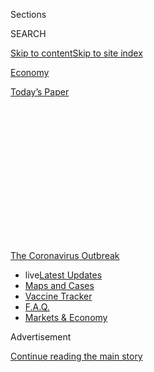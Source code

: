 <div id="app">

<div>

<div>

<div>

<div class="NYTAppHideMasthead css-1q2w90k e1suatyy0">

<div class="section css-ui9rw0 e1suatyy2">

<div class="css-eph4ug er09x8g0">

<div class="css-6n7j50">

</div>

<span class="css-1dv1kvn">Sections</span>

<div class="css-10488qs">

<span class="css-1dv1kvn">SEARCH</span>

</div>

[Skip to content](#site-content)[Skip to site index](#site-index)

</div>

<div id="masthead-section-label" class="css-1wr3we4 eaxe0e00">

[Economy](https://www.nytimes.com/section/business/economy)

</div>

<div class="css-10698na e1huz5gh0">

</div>

</div>

<div id="masthead-bar-one" class="section hasLinks css-15hmgas e1csuq9d3">

<div class="css-uqyvli e1csuq9d0">

</div>

<div class="css-1uqjmks e1csuq9d1">

</div>

<div class="css-9e9ivx">

[](https://myaccount.nytimes.com/auth/login?response_type=cookie&client_id=vi)

</div>

<div class="css-1bvtpon e1csuq9d2">

[Today’s Paper](https://www.nytimes.com/section/todayspaper)

</div>

</div>

</div>

</div>

<div data-aria-hidden="false">

<div id="site-content" role="main">

<div>

<div class="css-1aor85t" style="opacity:0.000000001;z-index:-1;visibility:hidden">

<div class="css-1hqnpie">

<div class="css-epjblv">

<span class="css-17xtcya">[Economy](/section/business/economy)</span><span class="css-x15j1o">|</span><span class="css-fwqvlz">Tenants
Largely Stay Current on Rent, for Now</span>

</div>

<div class="css-k008qs">

<div class="css-1iwv8en">

<span class="css-18z7m18"></span>

<div>

</div>

</div>

<span class="css-1n6z4y">https://nyti.ms/2Mh8t0d</span>

<div class="css-1705lsu">

<div class="css-4xjgmj">

<div class="css-4skfbu" role="toolbar" data-aria-label="Social Media Share buttons, Save button, and Comments Panel with current comment count" data-testid="share-tools">

  - 
  - 
  - 
  - 
    
    <div class="css-6n7j50">
    
    </div>

  - 

</div>

</div>

</div>

</div>

</div>

</div>

<div id="NYT_TOP_BANNER_REGION" class="css-13pd83m">

<div>

<div id="styln-prism-menu-1592847958612" class="section interactive-content interactive-size-medium css-1edisqu">

<div class="css-17ih8de interactive-body">

<div id="scroll-container" class="css-1gj85ro">

[<span class="styln-title-wrap"><span class="css-1pje3qr">The
Coronavirus</span><span class="css-1pje3qr">
Outbreak</span></span>](https://www.nytimes.com/news-event/coronavirus?action=click&pgtype=Article&state=default&region=TOP_BANNER&context=storylines_menu)

  - <span class="css-kqxiym" data-emphasize="true">live</span>[Latest
    Updates](https://www.nytimes.com/2020/08/08/world/coronavirus-updates.html?action=click&pgtype=Article&state=default&region=TOP_BANNER&context=storylines_menu)
  - [Maps and
    Cases](https://www.nytimes.com/interactive/2020/us/coronavirus-us-cases.html?action=click&pgtype=Article&state=default&region=TOP_BANNER&context=storylines_menu)
  - [Vaccine
    Tracker](https://www.nytimes.com/interactive/2020/science/coronavirus-vaccine-tracker.html?action=click&pgtype=Article&state=default&region=TOP_BANNER&context=storylines_menu)
  - [F.A.Q.](https://www.nytimes.com/interactive/2020/world/coronavirus-tips-advice.html?action=click&pgtype=Article&state=default&region=TOP_BANNER&context=storylines_menu)
  - [Markets &
    Economy](https://www.nytimes.com/live/2020/08/07/business/stock-market-today-coronavirus?action=click&pgtype=Article&state=default&region=TOP_BANNER&context=storylines_menu)

</div>

</div>

</div>

</div>

</div>

<div id="top-wrapper" class="css-1sy8kpn">

<div id="top-slug" class="css-l9onyx">

Advertisement

</div>

[Continue reading the main story](#after-top)

<div class="ad top-wrapper" style="text-align:center;height:100%;display:block;min-height:250px">

<div id="top" class="place-ad" data-position="top" data-size-key="top">

</div>

</div>

<div id="after-top">

</div>

</div>

<div>

<div id="sponsor-wrapper" class="css-1hyfx7x">

<div id="sponsor-slug" class="css-19vbshk">

Supported by

</div>

[Continue reading the main story](#after-sponsor)

<div id="sponsor" class="ad sponsor-wrapper" style="text-align:center;height:100%;display:block">

</div>

<div id="after-sponsor">

</div>

</div>

<div class="css-186x18t">

</div>

<div class="css-1vkm6nb ehdk2mb0">

# Tenants Largely Stay Current on Rent, for Now

</div>

Collections have been surprisingly strong through the pandemic, but
there are troubling signs — for landlords and tenants alike.

<div class="css-79elbk" data-testid="photoviewer-wrapper">

<div class="css-z3e15g" data-testid="photoviewer-wrapper-hidden">

</div>

<div class="css-1a48zt4 ehw59r15" data-testid="photoviewer-children">

![<span class="css-16f3y1r e13ogyst0" data-aria-hidden="true">An
apartment building in Kansas City, Mo. Rent collections seem to have
largely held up during the coronavirus pandemic, but the data may be
skewed toward higher-end
buildings.</span><span class="css-cnj6d5 e1z0qqy90" itemprop="copyrightHolder"><span class="css-1ly73wi e1tej78p0">Credit...</span><span><span>Charlie
Riedel/Associated
Press</span></span></span>](https://static01.nyt.com/images/2020/06/01/business/31virus-rent2-print/merlin_172225968_8711da2e-1083-413e-8bda-ca79c346b008-articleLarge.jpg?quality=75&auto=webp&disable=upscale)

</div>

</div>

<div class="css-18e8msd">

<div class="css-vp77d3 epjyd6m0">

<div class="css-hus3qt ey68jwv0" data-aria-hidden="true">

[![Conor
Dougherty](https://static01.nyt.com/images/2018/07/27/multimedia/author-conor-dougherty/author-conor-dougherty-thumbLarge.png
"Conor Dougherty")](https://www.nytimes.com/by/conor-dougherty)

</div>

<div class="css-1baulvz">

By [<span class="css-1baulvz last-byline" itemprop="name">Conor
Dougherty</span>](https://www.nytimes.com/by/conor-dougherty)

</div>

</div>

  - 
    
    <div class="css-ld3wwf e16638kd2">
    
    May 31, 2020
    
    </div>

  - 
    
    <div class="css-4xjgmj">
    
    <div class="css-d8bdto" role="toolbar" data-aria-label="Social Media Share buttons, Save button, and Comments Panel with current comment count" data-testid="share-tools">
    
      - 
      - 
      - 
      - 
        
        <div class="css-6n7j50">
        
        </div>
    
      - 
    
    </div>
    
    </div>

</div>

</div>

<div class="section meteredContent css-1r7ky0e" name="articleBody" itemprop="articleBody">

<div class="css-1fanzo5 StoryBodyCompanionColumn">

<div class="css-53u6y8">

Since April, landlords have looked to the first of the month fearing
that tenants will stop paying their rent. For the most part, that has
not happened. Despite a [14.7
percent](https://www.nytimes.com/interactive/2020/05/08/business/economy/april-jobs-report.html)
unemployment rate and millions of new jobless claims each week,
collections at many buildings are only slightly below where they were
last year, when the economy was booming.

How can this be? The answer is a little negotiation and a lot of
government money. The $2 trillion CARES Act, which [backstopped
household finances with stimulus checks and extended unemployment
benefits](https://www.nytimes.com/2020/05/28/business/economy/coronavirus-stimulus-unemployment.html),
has kept a surprising number of tenants current on their monthly
balances. At the same time, many landlords have reduced rents or are
forgiving overdue payments in full or in part.

The trend cannot continue without a swift and robust recovery, which is
becoming [increasingly
unlikely](https://www.nytimes.com/2020/05/11/upshot/virus-lasting-economic-effects.html),
or without another big injection of government money, which Senate
Republicans say is not happening anytime soon. American households were
[struggling](https://www.mprnews.org/story/2020/01/31/report-more-middleincome-renters-burdened-by-housing-costs)
with rent long before the economy went into free fall, and there are
signs — from an increase in partial payments to surveys that show many
tenants are [putting
rent](https://www.gozego.com/articles/may-rent-payment-data-reveals-april-trends-have-continued-as-a-result-of-covid-19/)
on their [credit
cards](https://www.wsj.com/articles/out-of-work-apartment-tenants-putting-monthly-rent-on-plastic-11586966251)
and struggling to [pay for
essentials](https://www.urban.org/urban-wire/when-people-cant-pay-their-rent-what-comes-next)
like food — that this pressure is building.

</div>

</div>

<div class="css-1fanzo5 StoryBodyCompanionColumn">

<div class="css-53u6y8">

## There are cracks under the surface.

</div>

</div>

<div class="css-79elbk" data-testid="photoviewer-wrapper">

<div class="css-z3e15g" data-testid="photoviewer-wrapper-hidden">

</div>

<div class="css-1a48zt4 ehw59r15" data-testid="photoviewer-children">

![<span class="css-16f3y1r e13ogyst0" data-aria-hidden="true">Signs
demanding rent relief hung from an apartment building in Washington in
late
May.</span><span class="css-cnj6d5 e1z0qqy90" itemprop="copyrightHolder"><span class="css-1ly73wi e1tej78p0">Credit...</span><span>Andrew
Harnik/Associated
Press</span></span>](https://static01.nyt.com/images/2020/06/01/business/31virus-rent1-print/merlin_172686150_85b9e4c4-b6fb-41bc-94a4-fd308c530b68-articleLarge.jpg?quality=75&auto=webp&disable=upscale)

</div>

</div>

<div class="css-1fanzo5 StoryBodyCompanionColumn">

<div class="css-53u6y8">

When the coronavirus outbreak started shutting down the economy in
March, there was widespread fear that millions of tenants would fall
behind on their monthly bills. Renters were already struggling with
housing costs, with a [quarter of tenant
households](https://www.jchs.harvard.edu/sites/default/files/Harvard_JCHS_Americas_Rental_Housing_2020.pdf)
paying more than half their before-tax income on rent and utilities, and
the loss of jobs and hours seemed almost certain to worsen those
troubles.

Much of the available data has told a different story. In April, the
National Multifamily Housing Council started releasing weekly [payment
tallies](https://www.nmhc.org/research-insight/nmhc-rent-payment-tracker/)
covering about a quarter of the nation’s rental units, and aside from a
[substantial
dip](https://www.nytimes.com/2020/04/08/business/economy/coronavirus-rent.html)
in the first week, the collection rates have been only slightly below
where they were last year. Through May 20, landlords in the council's
survey had received 90.8 percent of rents, compared with 93 percent a
year earlier. A similar story has played out in state surveys and
[earnings
reports](https://www.wsj.com/articles/high-end-apartment-owners-dodge-economic-slump-11590494401?emailToken=7af94d1507aba35de1477aea302a17e246hHQSXuT8AowEI0zTGOdHODX64FAs5KBUKvaHttT+ROlMHWE/QuAqz0LNAL454jv8gJc2RCvYF+n6ctvCL88yTvyf22xn2yycQF/R7OmDg%3D&reflink=article_gmail_share)
from real estate investment trusts like [Mid-America Apartment
Company](http://ir.maac.com/Cache/IRCache/5f994f94-850d-3395-cd7d-3dc6624075c9.PDF?O=PDF&T=&Y=&D=&FID=5f994f94-850d-3395-cd7d-3dc6624075c9&iid=103123)
and [Equity
Residential](http://investors.equityapartments.com/file/Index?KeyFile=403555723).

But many of these numbers skew toward higher-end buildings. Other
surveys show that buildings with poorer tenants have lower [collection
rates](https://olis.oregonlegislature.gov/liz/2019I1/Downloads/CommitteeMeetingDocument/221959).
Meantime, deferrals and partial payments appear to be increasing:
[Apartment
List](https://www.apartmentlist.com/rentonomics/may-housing-payments/),
a rental listing service, said 31 percent of respondents failed to make
the full May payment on time, up from a quarter the month before. Hoping
for a swift recovery, many landlords are telling tenants they can pay
later, knowing this often won’t happen.

<div id="NYT_MAIN_CONTENT_1_REGION" class="css-9tf9ac">

<div>

<div id="styln-covid-updates-markets" class="section interactive-content interactive-size-medium css-1ftcdic">

<div class="css-17ih8de interactive-body">

<div id="styln-briefing-block">

<div class="briefing-block-header-section">

# [Latest Updates: The Coronavirus Outbreak and the Economy](https://www.nytimes.com/live/2020/08/07/business/stock-market-today-coronavirus?action=click&pgtype=Article&state=default&region=MAIN_CONTENT_1&context=storylines_live_updates)

</div>

<div class="briefing-block-lb-items">

<div class="briefing-block-update-time">

[15h
ago](https://www.nytimes.com/live/2020/08/07/business/stock-market-today-coronavirus?action=click&pgtype=Article&state=default&region=MAIN_CONTENT_1&context=storylines_live_updates#wealthy-families-are-throwing-a-lifeline-to-distressed-businesses)

</div>

<div>

[Wealthy families are throwing a lifeline to distressed
businesses.](https://www.nytimes.com/live/2020/08/07/business/stock-market-today-coronavirus?action=click&pgtype=Article&state=default&region=MAIN_CONTENT_1&context=storylines_live_updates#wealthy-families-are-throwing-a-lifeline-to-distressed-businesses)

</div>

<div class="briefing-block-update-time">

[16h
ago](https://www.nytimes.com/live/2020/08/07/business/stock-market-today-coronavirus?action=click&pgtype=Article&state=default&region=MAIN_CONTENT_1&context=storylines_live_updates#the-publisher-of-the-onion-jezebel-and-other-websites-lays-off-15-employees)

</div>

<div>

[The publisher of The Onion, Jezebel and other websites lays off 15
employees.](https://www.nytimes.com/live/2020/08/07/business/stock-market-today-coronavirus?action=click&pgtype=Article&state=default&region=MAIN_CONTENT_1&context=storylines_live_updates#the-publisher-of-the-onion-jezebel-and-other-websites-lays-off-15-employees)

</div>

<div class="briefing-block-update-time">

[21h
ago](https://www.nytimes.com/live/2020/08/07/business/stock-market-today-coronavirus?action=click&pgtype=Article&state=default&region=MAIN_CONTENT_1&context=storylines_live_updates#canada-outlines-its-response-to-the-new-us-aluminum-tariff)

</div>

<div>

[Canada outlines its response to the new U.S. aluminum
tariff.](https://www.nytimes.com/live/2020/08/07/business/stock-market-today-coronavirus?action=click&pgtype=Article&state=default&region=MAIN_CONTENT_1&context=storylines_live_updates#canada-outlines-its-response-to-the-new-us-aluminum-tariff)

</div>

</div>

<div class="briefing-block-footer">

<div class="briefing-block-footer-meta">

[See more
updates](https://www.nytimes.com/live/2020/08/07/business/stock-market-today-coronavirus?action=click&pgtype=Article&state=default&region=MAIN_CONTENT_1&context=storylines_live_updates)

</div>

<div class="briefing-block-briefinglinks">

<span>More live coverage:</span>
[Global](https://www.nytimes.com/2020/08/07/world/covid-19-news.html?action=click&pgtype=Article&state=default&region=MAIN_CONTENT_1&context=storylines_live_updates)

</div>

</div>

</div>

</div>

</div>

</div>

</div>

“Landlords and renters will share in the pain,” said John Pawlowski, an
analyst with Green Street Advisors, a real estate research firm in
Newport Beach, Calif. “We just don’t know what the sharing balance will
look like.”

New Story, a San Francisco-based nonprofit organization that builds and
finances affordable housing, recently raised $2 million to help renters
struggling to make their bills because of coronavirus-related job
losses. Alexandria Lafci, a founder of the organization and its chief
operating officer, has spent the last few weeks calling landlords to
haggle on behalf of tenants.

</div>

</div>

<div class="css-1fanzo5 StoryBodyCompanionColumn">

<div class="css-53u6y8">

“I called 21 properties and got eight yeses with an average of 20
percent off,” she said. Only three landlords rejected any accommodation,
with the rest agreeing to arrangements like lower payments for the next
three months or shaving down past-due balances to give tenants a break
without lowering their advertised rents.

## Smaller landlords and affordable housing are in trouble.

</div>

</div>

<div class="css-79elbk" data-testid="photoviewer-wrapper">

<div class="css-z3e15g" data-testid="photoviewer-wrapper-hidden">

</div>

<div class="css-1a48zt4 ehw59r15" data-testid="photoviewer-children">

<div class="css-1xdhyk6 erfvjey0">

<span class="css-1ly73wi e1tej78p0">Image</span>

<div class="css-zjzyr8">

<div data-testid="lazyimage-container" style="height:257.77777777777777px">

</div>

</div>

</div>

<span class="css-16f3y1r e13ogyst0" data-aria-hidden="true">“Landlords
and renters will share in the pain,” an analyst said, but it’s not clear
in what
measure.</span><span class="css-cnj6d5 e1z0qqy90" itemprop="copyrightHolder"><span class="css-1ly73wi e1tej78p0">Credit...</span><span>Tom
Brenner/Reuters</span></span>

</div>

</div>

<div class="css-1fanzo5 StoryBodyCompanionColumn">

<div class="css-53u6y8">

Rental housing is a fragmented business, with purveyors ranging from
publicly traded corporations that own tens of thousands of units to
operators of only one or two. And falling rent collections are more
likely to affect smaller landlords, who tend to have a limited financial
cushion and less capacity to borrow.

These landlords play an important role in the housing system —
especially for lower-income tenants. Individual investors own about half
the supply of low-cost units, and many are what housing advocates call
“naturally occurring affordable housing,” or homes and apartments that
carry below-market rents even without a subsidy, according to the Joint
Center for Housing Studies at Harvard. These units, which overwhelmingly
consist of small apartment buildings and single-family homes, are also
more likely to have tenants affected by the coronavirus, with [more than
half](https://www.jchs.harvard.edu/blog/covid-19-rent-shortfalls-in-small-buildings/)
of renters in the hardest-hit occupations living in single-family homes
and duplexes, according to the center.

Naturally occurring affordable housing is often overlooked, but these
units are crucial. Government housing programs like Section 8 rental
vouchers and the Low-Income Housing Tax Credit do not come close to
satisfying the demand for lower-cost housing. This is why cities have
[yearslong lists for
vouchers](https://www.nytimes.com/2017/05/09/magazine/how-homeownership-became-the-engine-of-american-inequality.html)
and
[lotteries](https://www.nytimes.com/2018/05/12/upshot/these-95-apartments-promised-affordable-rent-in-san-francisco-then-6580-people-applied.html)
for the tiny number of newly built subsidized units.

Getting such housing is laborious and invasive, and it leaves out
workers like undocumented immigrants and families whose incomes put them
just beyond the threshold to qualify. Naturally occurring affordable
housing is in a sense more valuable, because it represents units that
anyone — someone switching jobs or fleeing an abusive spouse, for
instance — can find on Craigslist.

This housing can also be easily lost, not because it disappears, but
because it is purchased by a homeowner or investor who renovates in
hopes of increasing rents. This is what has happened over the last two
decades: Since 2014, according to Harvard’s Joint Center, the nation has
lost about [2.7 million affordable
units](https://www.jchs.harvard.edu/blog/the-continuing-decline-of-low-cost-rentals/),
defined as those carrying rents less than $600.

</div>

</div>

<div class="css-1fanzo5 StoryBodyCompanionColumn">

<div class="css-53u6y8">

Carline Chery, 50, owns three Boston duplexes. Two-bedroom units go for
$1,800, more than what the lowest-income renters can pay but roughly
$900 less than the typical rent in the metropolitan area, according to
Zillow. Compared with a public company, Ms. Chery runs a shoestring
operation, with no reserves and little capacity to absorb a missed
month.

So when tenants in one of her buildings recently stopped paying, she
borrowed from family members to make the mortgage payment, then put the
building up for sale. The strongest interest has come not from another
landlord, but a first-time home buyer.

“I cannot afford it anymore,” Ms. Chery said.

## Landlords and tenants both want more money.

Fearing a surge in homelessness, state and local governments spent March
and April instituting triage measures, like [bans on
evictions](https://nlihc.org/eviction-and-foreclosure-moratoriums) and
utility shut-offs, along with limited subsidies for struggling renters.
The CARES Act also offered aid to public-housing providers and grants to
state governments that could be used for rental assistance.

Since then, tenant activists have unified around a cry of
[\#CancelRent](https://www.nytimes.com/2020/05/01/nyregion/rent-strike-coronavirus.html),
staging car rallies and [roadside
protests](https://www.nytimes.com/2020/04/23/business/economy/coronavirus-tenants-rent-protests.html)
to demand that the government halt rent and mortgage payments — without
the accrual of back payments — as long as the economy is battered by the
coronavirus. Representative Ilhan Omar, Democrat of Minnesota,
introduced a bill that roughly mirrors that desire.

Although the bill has little chance of passing, housing advocates and
landlords’ groups have pressed for more direct help to renters. The
CARES Act allotted $12 billion in housing grants to cities, homeless
shelters, affordable-housing providers and states, but the money was
largely directed to renters and landlords in public or subsidized
housing. That leaves out most moderate- and low-income tenants who live
in market-rate developments, and small landlords like Ms. Chery, whose
loans are held by private lenders and not backed by the federal
government.

The House of Representatives recently passed the $3 trillion [HEROES
Act](https://www.congress.gov/bill/116th-congress/house-bill/6800/text),
which in addition to more financial stimulus to households included $100
billion in rental subsidies for tenants affected by coronavirus-related
job loss. That bill has no prospect of Senate approval, but landlord and
tenant groups continue to push for expanded aid for tenants.

“Small landlords and renters depend on each other, and both need
emergency assistance to stay afloat during this time,” said Diane
Yentel, chief executive of the National Low Income Housing Coalition.
“Without it, we will end this crisis having saddled low-income renters
with more debt, and having lost more of our country’s critical housing
stock.”

</div>

</div>

<div>

</div>

</div>

<div>

</div>

<div>

</div>

<div>

</div>

<div>

<div id="bottom-wrapper" class="css-1ede5it">

<div id="bottom-slug" class="css-l9onyx">

Advertisement

</div>

[Continue reading the main story](#after-bottom)

<div id="bottom" class="ad bottom-wrapper" style="text-align:center;height:100%;display:block;min-height:90px">

</div>

<div id="after-bottom">

</div>

</div>

</div>

</div>

</div>

## Site Index

<div>

</div>

## Site Information Navigation

  - [© <span>2020</span> <span>The New York Times
    Company</span>](https://help.nytimes.com/hc/en-us/articles/115014792127-Copyright-notice)

<!-- end list -->

  - [NYTCo](https://www.nytco.com/)
  - [Contact
    Us](https://help.nytimes.com/hc/en-us/articles/115015385887-Contact-Us)
  - [Work with us](https://www.nytco.com/careers/)
  - [Advertise](https://nytmediakit.com/)
  - [T Brand Studio](http://www.tbrandstudio.com/)
  - [Your Ad
    Choices](https://www.nytimes.com/privacy/cookie-policy#how-do-i-manage-trackers)
  - [Privacy](https://www.nytimes.com/privacy)
  - [Terms of
    Service](https://help.nytimes.com/hc/en-us/articles/115014893428-Terms-of-service)
  - [Terms of
    Sale](https://help.nytimes.com/hc/en-us/articles/115014893968-Terms-of-sale)
  - [Site Map](https://spiderbites.nytimes.com)
  - [Help](https://help.nytimes.com/hc/en-us)
  - [Subscriptions](https://www.nytimes.com/subscription?campaignId=37WXW)

</div>

</div>

</div>

</div>
